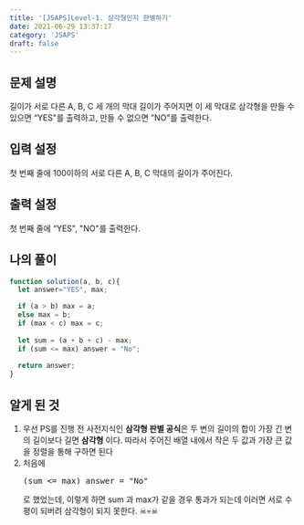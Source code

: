 ```yaml
---
title: '[JSAPS]Level-1. 삼각형인지 판별하기'
date: 2021-06-29 13:37:17
category: 'JSAPS'
draft: false
---
```

## 문제 설명

길이가 서로 다른 A, B, C 세 개의 막대 길이가 주어지면 이 세 막대로 삼각형을 만들 수 있으면 “YES"를 출력하고, 만들 수 없으면 ”NO"를 출력한다.

## 입력 설정

첫 번째 줄에 100이하의 서로 다른 A, B, C 막대의 길이가 주어진다.

## 출력 설정

첫 번째 줄에 “YES", "NO"를 출력한다.

## 나의 풀이

```javascript
function solution(a, b, c){
  let answer="YES", max;

  if (a > b) max = a;
  else max = b;
  if (max < c) max = c;
  
  let sum = (a + b + c) - max;
  if (sum <= max) answer = "No";
  
  return answer;
}
```

## 알게 된 것

1. 우선 PS를 진행 전 사전지식인 **삼각형 판별 공식**은 두 변의 길이의 합이 가장 긴 변의 길이보다 길면 **삼각형** 이다. 따라서 주어진 배열 내에서 작은 두 값과 가장 큰 값을 정렬을 통해 구하면 된다
2. 처음에  <pre>(sum <= max) answer = "No"</pre>로 했었는데, 이렇게 하면 sum 과 max가 같을 경우 통과가 되는데 이러면 서로 수평이 되버려 삼각형이 되지 못한다. ☠💀☠